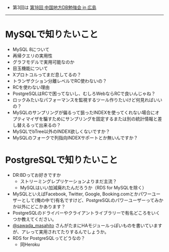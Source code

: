 - 第3回は [第18回 中国地方DB勉強会 in 広島](http://connpass.com/event/40880/edit//)

----

# MySQLで知りたいこと
- MySQL 8について
 - 再帰クエリの実用性
 - グラフモデルで実用可能なのか
 - 目玉機能について
- Xプロトコルってまだ息してるの？
- トランザクション分離レベルでRC使わないの？
 - RCを使わない理由
 - PostgreSQLはRCで困ってないし、むしろWebならRCで良いんじゃね？
- ロックみたいなパフォーマンスを監視するツール作りたいけど何見ればいいの？
- MySQLのサンプリングが偏るって狙ったINDEXを使ってくれない場合にオプティマイザを騙すためにサンプリングを固定するまたは別の統計情報と差し替えるって出来るの？
- MySQLでbTree以外のINDEX欲しくないですか？
- MySQLのフォークで列指向INDEXサポートとか無いんですか？

# PostgreSQLで知りたいこと

- DR:BDってお好きですか
  - ストリーミングレプリケーションよりまだ主流？
  - MySQLはいい加減廃れたんだろうか（RDS for MySQLを除く）
- MySQLといえばFacebook, Twitter, Google, Booking.comとかパワーユーザーとして(俺の中で)有名ですけど、PostgreSQLのパワーユーザーってみかか以外にどこかあります？
- PostgreSQLのドライバーやクライアントライブラリーで有名どころをいくつか教えてください。
- [@sawada_masahito](https://twitter.com/sawada_masahiko) さんがたまにHAモジュールっぽいものを書いていますが、アレって実用されてたりするんでしょうか。
- RDS for PostgreSQLってどうなの？
  - 同Heroku
